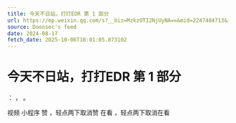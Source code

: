 ```yaml
---
title: 今天不日站，打打EDR 第 1 部分
url: https://mp.weixin.qq.com/s?__biz=MzkzOTI2NjUyNA==&mid=2247484713&idx=2&sn=4bb7a88161b568029a3cdfaa901a0c9a
source: Doonsec's feed
date: 2024-08-17
fetch_date: 2025-10-06T18:01:05.873102
---
```


# 今天不日站，打打EDR 第 1 部分

：
，
。

视频
小程序
赞
，轻点两下取消赞
在看
，轻点两下取消在看